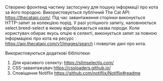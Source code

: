 Створено фронтенд частину застосунку для пошуку інформації про кота за його породою. Використовується публічний The Cat API: https://thecatapi.com/.
Під час завантаження сторінки виконується HTTP-запит за колекцією порід. У разі успішного запиту, наповнюється select.breed-select в якому відображається назва породи.
Коли користувач обирає якусь опцію в селекті, виконується запит за повною інформацією про кота на ресурс https://api.thecatapi.com/v1/images/search і повертає дані про кота. 

Використовуються додаткові бібліотеки:
1. Для красивого селекту: https://slimselectjs.com/
2. CSS-завантажувач https://cssloaders.github.io/
3. Сповіщення Notiflix https://github.com/notiflix/Notiflix#readme
